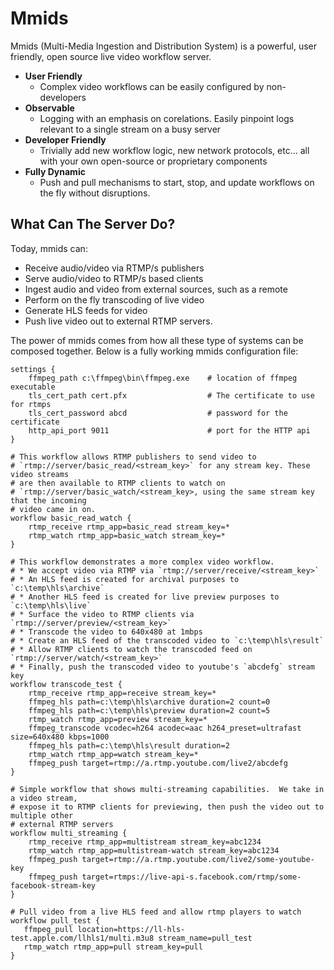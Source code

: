 # Mmids

Mmids (Multi-Media Ingestion and Distribution System) is a powerful, user friendly, open source live video workflow server.  

* **User Friendly**
    * Complex video workflows can be easily configured by non-developers
* **Observable**
    * Logging with an emphasis on corelations.  Easily pinpoint logs relevant to a single stream on a busy server
* **Developer Friendly**
    * Trivially add new workflow logic, new network protocols, etc... all with your own open-source or proprietary components
* **Fully Dynamic**
    * Push and pull mechanisms to start, stop, and update workflows on the fly without disruptions.

## What Can The Server Do? 

Today, mmids can:

* Receive audio/video via RTMP/s publishers
* Serve audio/video to RTMP/s based clients
* Ingest audio and video from external sources, such as a remote
* Perform on the fly transcoding of live video
* Generate HLS feeds for video
* Push live video out to external RTMP servers.

The power of mmids comes from how all these type of systems can be composed together. Below is a fully working mmids configuration file:

```nginx
settings {
    ffmpeg_path c:\ffmpeg\bin\ffmpeg.exe    # location of ffmpeg executable
    tls_cert_path cert.pfx                  # The certificate to use for rtmps
    tls_cert_password abcd                  # password for the certificate
    http_api_port 9011                      # port for the HTTP api
}

# This workflow allows RTMP publishers to send video to 
# `rtmp://server/basic_read/<stream_key>` for any stream key. These video streams 
# are then available to RTMP clients to watch on 
# `rtmp://server/basic_watch/<stream_key>, using the same stream key that the incoming 
# video came in on.
workflow basic_read_watch {
    rtmp_receive rtmp_app=basic_read stream_key=* 
    rtmp_watch rtmp_app=basic_watch stream_key=* 
}

# This workflow demonstrates a more complex video workflow.
# * We accept video via RTMP via `rtmp://server/receive/<stream_key>`
# * An HLS feed is created for archival purposes to `c:\temp\hls\archive`
# * Another HLS feed is created for live preview purposes to `c:\temp\hls\live`
# * Surface the video to RTMP clients via `rtmp://server/preview/<stream_key>`
# * Transcode the video to 640x480 at 1mbps
# * Create an HLS feed of the transcoded video to `c:\temp\hls\result`
# * Allow RTMP clients to watch the transcoded feed on `rtmp://server/watch/<stream_key>`
# * Finally, push the transcoded video to youtube's `abcdefg` stream key
workflow transcode_test {
    rtmp_receive rtmp_app=receive stream_key=*
    ffmpeg_hls path=c:\temp\hls\archive duration=2 count=0 
    ffmpeg_hls path=c:\temp\hls\preview duration=2 count=5 
    rtmp_watch rtmp_app=preview stream_key=*
    ffmpeg_transcode vcodec=h264 acodec=aac h264_preset=ultrafast size=640x480 kbps=1000
    ffmpeg_hls path=c:\temp\hls\result duration=2
    rtmp_watch rtmp_app=watch stream_key=*
    ffmpeg_push target=rtmp://a.rtmp.youtube.com/live2/abcdefg
}

# Simple workflow that shows multi-streaming capabilities.  We take in a video stream,
# expose it to RTMP clients for previewing, then push the video out to multiple other 
# external RTMP servers
workflow multi_streaming {
    rtmp_receive rtmp_app=multistream stream_key=abc1234
    rtmp_watch rtmp_app=multistream-watch stream_key=abc1234
    ffmpeg_push target=rtmp://a.rtmp.youtube.com/live2/some-youtube-key
    ffmpeg_push target=rtmps://live-api-s.facebook.com/rtmp/some-facebook-stream-key
}

# Pull video from a live HLS feed and allow rtmp players to watch 
workflow pull_test {
   ffmpeg_pull location=https://ll-hls-test.apple.com/llhls1/multi.m3u8 stream_name=pull_test
   rtmp_watch rtmp_app=pull stream_key=pull
}
```
